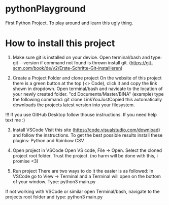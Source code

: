# pythonPlayground
First Python Project. To play around and learn this ugly thing. 

# How to install this project 

1. Make sure git is installed on your device.
Open terminal/bash and type: git --version if command not found is thrown install git. (https://git-scm.com/book/de/v2/Erste-Schritte-Git-installieren)

2. Create a Project Folder and clone project
On the website of this project there is a green button at the top (<> Code), click it and copy the link shown in dropdown.
Open terminal/bash and navicate to the location of your newly created folder. "cd Documents/Master/BINA" (example)
type the following command: git clone LinkYouJustCopied 
this automatically downloads the projects latest version into your filesystem. 

!!! If you use GitHub Desktop follow thouse instructions. If you need help text me :) 

3. Install VSCode
Visit this site (https://code.visualstudio.com/download) and follow the instructions. 
To get the best possible results install these plugins: Python and Rainbow CSV

4. Open project in VSCode
Open VS code, File -> Open. Select the cloned project root folder. 
Trust the project. (no harm will be done with this, i promise <3)

5. Run project
There are two ways to do it the easier is as followed:
In VSCode go to View -> Terminal and a Terminal will open on the bottom of your window. Type: python3 main.py

If not working with VSCode or similar open Terminal/bash, navigate to the projects root folder and type: python3 main.py
